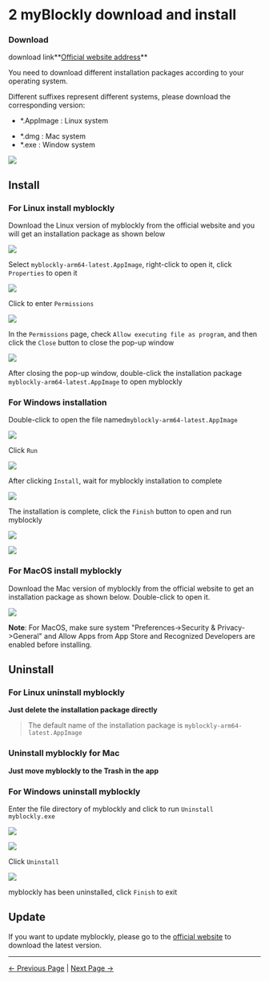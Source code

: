 # 2 myBlockly download and install

### Download

download link**[Official website address](https://www.elephantrobotics.com/en/downloads/)**

You need to download different installation packages according to your operating system.



Different suffixes represent different systems, please download the corresponding version:

- *.AppImage  : Linux system

* *.dmg : Mac system
* *.exe : Window system

![](../../../../resources/5-BasicApplication/5.2/5.2.1/img/download.png)



## Install

### For Linux install myblockly

Download the Linux version of myblockly from the official website and you will get an installation package as shown below

![](../../../../resources/5-BasicApplication/5.2/5.2.1/img/appimage.png)





Select `myblockly-arm64-latest.AppImage`, right-click to open it, click `Properties` to open it

<img src="../../../../resources/5-BasicApplication/5.2/5.2.1/img/appimage1.png"  />



Click to enter `Permissions`

<img src="../../../../resources/5-BasicApplication/5.2/5.2.1/img/appimage2.png"  />



In the `Permissions` page, check `Allow executing file as program`, and then click the `Close` button to close the pop-up window

<img src="../../../../resources/5-BasicApplication/5.2/5.2.1/img/appimage3.png"  />



After closing the pop-up window, double-click the installation package `myblockly-arm64-latest.AppImage` to open myblockly



### For Windows installation

Double-click to open the file named`myblockly-arm64-latest.AppImage`

![](../../../../resources/5-BasicApplication/5.2/5.2.1/img/install_1.png)

Click `Run`

![](../../../../resources/5-BasicApplication/5.2/5.2.1/img/install_2.png)

After clicking `Install`, wait for myblockly installation to complete

![](../../../../resources/5-BasicApplication/5.2/5.2.1/img/install_3.png)



The installation is complete, click the `Finish` button to open and run myblockly

![](../../../../resources/5-BasicApplication/5.2/5.2.1/img/install_4.png)

![](../../../../resources/5-BasicApplication/5.2/5.2.1/img/install_5.png)





### For MacOS install myblockly

Download the Mac version of myblockly from the official website to get an installation package as shown below. Double-click to open it.

![](../../../../resources/5-BasicApplication/5.2/5.2.1/img/mac.png)

**Note**: For MacOS, make sure system "Preferences->Security & Privacy->General" and Allow Apps from App Store and Recognized Developers are enabled before installing.









## Uninstall

### For Linux uninstall myblockly

**Just delete the installation package directly**

>The default name of the installation package is `myblockly-arm64-latest.AppImage`





### Uninstall myblockly for Mac

**Just move myblockly to the Trash in the app**





### For Windows uninstall myblockly

Enter the file directory of myblockly and click to run `Uninstall myblockly.exe`

![](../../../../resources/5-BasicApplication/5.2/5.2.1/img/uninstall.png)


![](../../../../resources/5-BasicApplication/5.2/5.2.1/img/uninstall_1.png)



Click `Uninstall`

![](../../../../resources/5-BasicApplication/5.2/5.2.1/img/uninstall_2.png)

myblockly has been uninstalled, click `Finish` to exit













## Update

If you want to update myblockly, please go to the [official website](https://www.elephantrobotics.com/en/downloads/) to download the latest version.



---

[← Previous Page](1-myBlocklyFirstUse.md) | [Next Page →](3-interface_description.md)